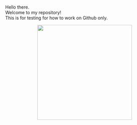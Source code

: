 #
Hello there. <br />
Welcome to my repository! <br /> 
This is for testing for how to work on Github only. <br />

<p align="center">
  <img width="300" height="300" src="https://github.com/FuengfusinNinnart/test/blob/master/book.jpg">
</p>
